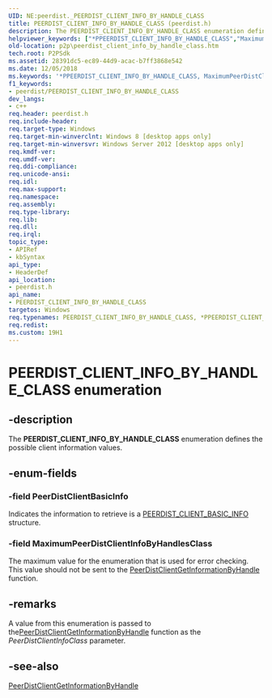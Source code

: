 ```yaml
---
UID: NE:peerdist._PEERDIST_CLIENT_INFO_BY_HANDLE_CLASS
title: PEERDIST_CLIENT_INFO_BY_HANDLE_CLASS (peerdist.h)
description: The PEERDIST_CLIENT_INFO_BY_HANDLE_CLASS enumeration defines the possible client information values.helpviewer_keywords: ["*PPEERDIST_CLIENT_INFO_BY_HANDLE_CLASS","MaximumPeerDistClientInfoByHandlesClass","PEERDIST_CLIENT_INFO_BY_HANDLE_CLASS","PEERDIST_CLIENT_INFO_BY_HANDLE_CLASS enumeration [Peer Networking]","PPEERDIST_CLIENT_INFO_BY_HANDLE_CLASS","PPEERDIST_CLIENT_INFO_BY_HANDLE_CLASS enumeration pointer [Peer Networking]","PeerDistClientBasicInfo","p2p.peerdist_client_info_by_handle_class","peerdist/MaximumPeerDistClientInfoByHandlesClass","peerdist/PEERDIST_CLIENT_INFO_BY_HANDLE_CLASS","peerdist/PPEERDIST_CLIENT_INFO_BY_HANDLE_CLASS","peerdist/PeerDistClientBasicInfo"]
old-location: p2p\peerdist_client_info_by_handle_class.htm
tech.root: P2PSdk
ms.assetid: 28391dc5-ec89-44d9-acac-b7ff3868e542
ms.date: 12/05/2018
ms.keywords: '*PPEERDIST_CLIENT_INFO_BY_HANDLE_CLASS, MaximumPeerDistClientInfoByHandlesClass, PEERDIST_CLIENT_INFO_BY_HANDLE_CLASS, PEERDIST_CLIENT_INFO_BY_HANDLE_CLASS enumeration [Peer Networking], PPEERDIST_CLIENT_INFO_BY_HANDLE_CLASS, PPEERDIST_CLIENT_INFO_BY_HANDLE_CLASS enumeration pointer [Peer Networking], PeerDistClientBasicInfo, p2p.peerdist_client_info_by_handle_class, peerdist/MaximumPeerDistClientInfoByHandlesClass, peerdist/PEERDIST_CLIENT_INFO_BY_HANDLE_CLASS, peerdist/PPEERDIST_CLIENT_INFO_BY_HANDLE_CLASS, peerdist/PeerDistClientBasicInfo'
f1_keywords:
- peerdist/PEERDIST_CLIENT_INFO_BY_HANDLE_CLASS
dev_langs:
- c++
req.header: peerdist.h
req.include-header: 
req.target-type: Windows
req.target-min-winverclnt: Windows 8 [desktop apps only]
req.target-min-winversvr: Windows Server 2012 [desktop apps only]
req.kmdf-ver: 
req.umdf-ver: 
req.ddi-compliance: 
req.unicode-ansi: 
req.idl: 
req.max-support: 
req.namespace: 
req.assembly: 
req.type-library: 
req.lib: 
req.dll: 
req.irql: 
topic_type:
- APIRef
- kbSyntax
api_type:
- HeaderDef
api_location:
- peerdist.h
api_name:
- PEERDIST_CLIENT_INFO_BY_HANDLE_CLASS
targetos: Windows
req.typenames: PEERDIST_CLIENT_INFO_BY_HANDLE_CLASS, *PPEERDIST_CLIENT_INFO_BY_HANDLE_CLASS
req.redist: 
ms.custom: 19H1
---
```


# PEERDIST_CLIENT_INFO_BY_HANDLE_CLASS enumeration


## -description


The <b>PEERDIST_CLIENT_INFO_BY_HANDLE_CLASS</b> enumeration defines the possible client information values.


## -enum-fields




### -field PeerDistClientBasicInfo

 Indicates the information to retrieve is a <a href="https://docs.microsoft.com/windows/desktop/api/peerdist/ns-peerdist-peerdist_client_basic_info">PEERDIST_CLIENT_BASIC_INFO</a> structure.


### -field MaximumPeerDistClientInfoByHandlesClass

The maximum value for the enumeration that is used for error checking.  This value should not be sent to the <a href="https://docs.microsoft.com/windows/desktop/api/peerdist/nf-peerdist-peerdistclientgetinformationbyhandle">PeerDistClientGetInformationByHandle</a> function.


## -remarks



A value from this enumeration is passed to the<a href="https://docs.microsoft.com/windows/desktop/api/peerdist/nf-peerdist-peerdistclientgetinformationbyhandle">PeerDistClientGetInformationByHandle</a> function as the <i>PeerDistClientInfoClass</i> parameter.




## -see-also




<a href="https://docs.microsoft.com/windows/desktop/api/peerdist/nf-peerdist-peerdistclientgetinformationbyhandle">PeerDistClientGetInformationByHandle</a>
 

 

